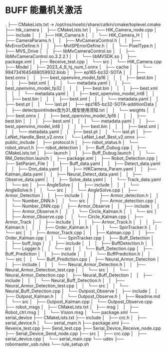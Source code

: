 # BUFF 能量机关激活
.
├── CMakeLists.txt -> /opt/ros/noetic/share/catkin/cmake/toplevel.cmake
├── hik_camera
│   ├── CMakeLists.txt
│   ├── HIK_Camera_node.cpp
│   ├── include
│   │   ├── HIK_Camera.h
│   │   └── HIK_Camera_H
│   │       ├── CameraParams.h
│   │       ├── MvCameraControl.h
│   │       ├── MvErrorDefine.h
│   │       ├── MvISPErrorDefine.h
│   │       └── PixelType.h
│   ├── MVS_Drive
│   │   ├── libMvCameraControl.so
│   │   ├── libMvCameraControl.so.3.2.2.1
│   │   └── libMVSDK.so
│   ├── package.xml
│   ├── Receive_test.cpp
│   └── src
│       └── HIK_Camera.cpp
├── Model
│   ├── 2023_4_9_hj_num_1.onnx
│   ├── cache
│   │   └── 9947341645488059932.blob
│   ├── ep165-bz32-SOTA
│   │   ├── best.onnx
│   │   ├── best_openvino_model_fp16
│   │   │   ├── best.bin
│   │   │   ├── best.xml
│   │   │   └── metadata.yaml
│   │   ├── best_openvino_model_fp32
│   │   │   ├── best.bin
│   │   │   ├── best.xml
│   │   │   └── metadata.yaml
│   │   ├── best_openvino_model_int8
│   │   │   ├── best.bin
│   │   │   ├── best.xml
│   │   │   └── metadata.yaml
│   │   ├── best.pt
│   │   └── last.pt
│   ├── epz165-bz32-SOTA-additionData
│   │   ├── detectpointIndex改为31_模型使用须知.txt
│   │   └── weights
│   │       ├── best.onnx
│   │       ├── best_openvino_model_fp16
│   │       │   ├── best.bin
│   │       │   ├── best.xml
│   │       │   └── metadata.yaml
│   │       ├── best_openvino_model_int8
│   │       │   ├── best.bin
│   │       │   ├── best.xml
│   │       │   └── metadata.yaml
│   │       ├── best.pt
│   │       └── last.pt
│   ├── LeNet_Handle_Best_v2.onnx
│   └── LeNet_Leaf_Best_v2.onnx
├── public_include
│   ├── protocol.h
│   ├── robot_status.h
│   └── robot_struct.h
├── robot_detection
│   ├── Buff_Dubug.cpp
│   ├── CMakeLists.txt
│   ├── launch
│   │   ├── Buff_Dubug.launch
│   │   └── RM_Detection.launch
│   ├── package.xml
│   ├── Robot_Detection.cpp
│   ├── SetParam_File
│   │   ├── Buff_data.yaml
│   │   ├── Detect_data.yaml
│   │   ├── Dnn_data.yaml
│   │   ├── HIKCamera_Param.yaml
│   │   ├── Kalman_data.yaml
│   │   ├── Neural_Detect_data.yaml
│   │   ├── Observe_data.yaml
│   │   ├── Solve_data.yaml
│   │   └── Track_data.yaml
│   └── src
│       ├── AngleSolve
│       │   ├── include
│       │   │   └── AngleSolve.h
│       │   └── src
│       │       └── AngleSolve.cpp
│       ├── Armor_Detection
│       │   ├── include
│       │   │   ├── Armor_detection.h
│       │   │   └── Number_DNN.h
│       │   └── src
│       │       ├── Armor_detection.cpp
│       │       └── Number_DNN.cpp
│       ├── Armor_Observe
│       │   ├── include
│       │   │   ├── Armor_Observe.h
│       │   │   └── Circle_Kalman.h
│       │   └── src
│       │       ├── Armor_Observe.cpp
│       │       └── Circle_Kalman.cpp
│       ├── Armor_Track
│       │   ├── include
│       │   │   ├── Armor_Track.h
│       │   │   ├── Kalman.h
│       │   │   ├── Order_Kalman.h
│       │   │   └── SpinTracker.h
│       │   └── src
│       │       ├── Armor_Track.cpp
│       │       ├── Kalman.cpp
│       │       ├── Order_Kalman.cpp
│       │       └── SpinTracker.cpp
│       ├── Buff_Detection
│       │   ├── buff_logs
│       │   ├── include
│       │   │   ├── BuffDetection.h
│       │   │   └── Logger.h
│       │   └── src
│       │       └── Buff_Detection.cpp
│       ├── Buff_Prediction
│       │   ├── include
│       │   │   └── BuffPrediction.h
│       │   └── src
│       │       └── Buff_Prediction.cpp
│       ├── Neural_Armor_Detection
│       │   ├── include
│       │   │   └── Neural_Armor_Detection.h
│       │   ├── Neural_Armor_Detection_test.cpp
│       │   └── src
│       │       └── Neural_Armor_Detection.cpp
│       ├── Neural_Buff_Detection
│       │   ├── include
│       │   │   └── Neural_Buff_Detection.h
│       │   ├── Neural_Armor_Detection_test.cpp
│       │   └── src
│       │       └── Neural_Buff_Detection.cpp
│       └── Outpost_Observe
│           ├── include
│           │   ├── Outpost_Kalman.h
│           │   └── Outpost_Observe.h
│           ├── Readme.md
│           └── src
│               ├── Outpost_Kalman.cpp
│               └── Outpost_Observe.cpp
├── robot_msgs
│   ├── CMakeLists.txt
│   ├── msg
│   │   ├── Robot_ctrl.msg
│   │   └── Vision.msg
│   └── package.xml
└── serial_device
    ├── CMakeLists.txt
    ├── include
    │   ├── crc.h
    │   ├── serial_device.h
    │   └── serial_main.h
    ├── package.xml
    ├── Reveice_test.cpp
    ├── Send_test.cpp
    ├── Serial_Device_Receive_node.cpp
    ├── Serial_Device_Send_node.cpp
    ├── src
    │   ├── crc.cpp
    │   ├── serial_device.cpp
    │   └── serial_main.cpp
    └── udev
        ├── robomaster_usb.rules
        └── rule_setup.sh


